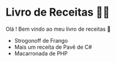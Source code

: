 # Livro de Receitas :man_cook:

Olá ! Bem vindo ao meu livro de receitas :wave:

- Strogonoff de Frango
- Mais um receita de Pavê de C#
- Macarronada de PHP

